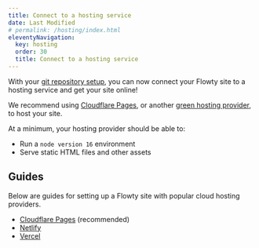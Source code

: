 ```yaml
---
title: Connect to a hosting service
date: Last Modified
# permalink: /hosting/index.html
eleventyNavigation:
  key: hosting
  order: 30
  title: Connect to a hosting service
---
```


With your [git repository setup](/upload-to-git/), you can now connect your Flowty site to a hosting service and get your site online!

We recommend using [Cloudflare Pages](https://pages.cloudflare.com/), or another [green hosting provider](https://www.thegreenwebfoundation.org/directory/), to host your site.

At a minimum, your hosting provider should be able to:

- Run a `node version 16` environment
- Serve static HTML files and other assets

## Guides
Below are guides for setting up a Flowty site with popular cloud hosting providers.

- [Cloudflare Pages](/hosting/cloudflare/) (recommended)
- [Netlify](/hosting/netlify/)
- [Vercel](/hosting/vercel/)